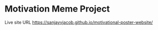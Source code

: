 # Motivation Meme Project

Live site URL
https://sanjayvjacob.github.io/motivational-poster-website/
